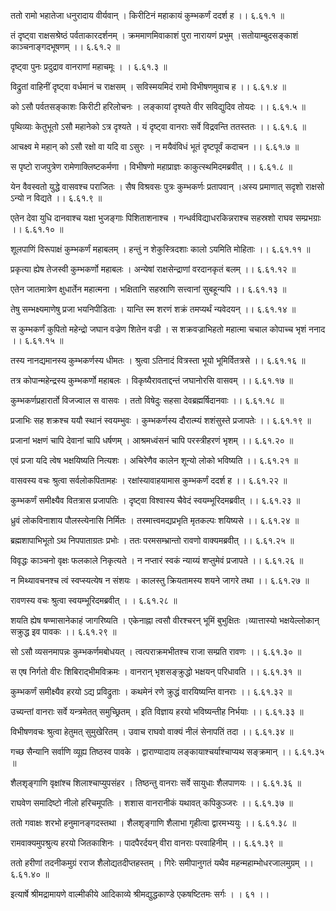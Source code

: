 ततो रामो भहातेजा धनुरादाय वीर्यवान् ।
किरीटिनं महाकायं कुम्भकर्णं ददर्श ह ।। ६.६१.१ ॥

तं दृष्ट्वा राक्षसश्रेष्ठं पर्वताकारदर्शनम् ।
क्रममाणमिवाकाशं पुरा नारायणं प्रभुम् ।सतोयाम्बुदसङ्काशं काञ्चनाङ्गदभूषणम् ।। ६.६१.२ ॥

दृष्ट्वा पुनः प्रदुद्राव वानराणां महाचमूः ।
। ६.६१.३ ॥

विद्रुतां वाहिनीं दृष्ट्वा वर्धमानं च राक्षसम् ।
सविस्मयमिदं रामो विभीषणमुवाच ह ।। ६.६१.४ ॥

को ऽसौ पर्वतसङ्काशः किरीटी हरिलोचनः ।
लङ्कायां दृश्यते वीर सविद्युदिव तोयदः ।। ६.६१.५ ॥

पृथिव्याः केतुभूतो ऽसौ महानेको ऽत्र दृश्यते ।
यं दृष्ट्वा वानराः सर्वे विद्रवन्ति ततस्ततः ।। ६.६१.६ ॥

आचक्ष्व मे महान् को ऽसौ रक्षो वा यदि वा ऽसुरः ।
न मयैवंविधं भूतं दृष्टपूर्वं कदाचन ।। ६.६१.७ ॥

स पृष्टो राजपुत्रेण रामेणाक्लिष्टकर्मणा ।
विभीषणो महाप्राज्ञः काकुत्स्थमिदमब्रवीत् ।। ६.६१.८ ॥

येन वैवस्वतो युद्धे वासवश्च पराजितः ।
सैष विश्रवसः पुत्रः कुम्भकर्णः प्रतापवान् ।अस्य प्रमाणात् सदृशो राक्षसो ऽन्यो न विद्यते ।। ६.६१.९ ॥

एतेन देवा युधि दानवाश्च यक्षा भुजङ्गाः पिशिताशनाश्च ।
गन्धर्वविद्याधरकिन्नराश्च सहस्रशो राघव सम्प्रभग्राः ।। ६.६१.१० ॥

शूलपाणिं विरूपाक्षं कुम्भकर्णं महाबलम् ।
हन्तुं न शेकुस्त्रिदशाः कालो ऽयमिति मोहिताः ।। ६.६१.११ ॥

प्रकृत्या ह्येष तेजस्वी कुम्भकर्णो महाबलः ।
अन्येषां राक्षसेन्द्राणां वरदानकृतं बलम् ।। ६.६१.१२ ॥

एतेन जातमात्रेण क्षुधार्तेन महात्मना ।
भक्षितानि सहस्राणि सत्त्वानां सुबहून्यपि ।। ६.६१.१३ ॥

तेषु सम्भक्ष्यमाणेषु प्रजा भयनिपीडिताः ।
यान्ति स्म शरणं शक्रं तमप्यर्थं न्यवेदयन् ।। ६.६१.१४ ॥

स कुम्भकर्णं कुपितो महेन्द्रो जघान वज्रेण शितेन वज्री ।
स शक्रवज्राभिहतो महात्मा चचाल कोपाच्च भृशं ननाद ।। ६.६१.१५ ॥

तस्य नानद्यमानस्य कुम्भकर्णस्य धीमतः ।
श्रुत्वा ऽतिनादं वित्रस्ता भूयो भूमिर्वितत्रसे ।। ६.६१.१६ ॥

तत्र कोपान्महेन्द्रस्य कुम्भकर्णो महाबलः ।
विकृष्यैरावताद्दन्तं जघानोरसि वासवम् ।। ६.६१.१७ ॥

कुम्भकर्णप्रहारार्तो विजज्वाल स वासवः ।
ततो विषेदुः सहसा देवब्रह्मर्षिदानवाः ।। ६.६१.१८ ॥

प्रजाभिः सह शक्रश्च ययौ स्थानं स्वयम्भुवः ।
कुम्भकर्णस्य दौरात्म्यं शशंसुस्ते प्रजापतेः ।। ६.६१.१९ ॥

प्रजानां भक्षणं चापि देवानां चापि धर्षणम् ।
आश्रमध्वंसनं चापि परस्त्रीहरणं भृशम् ।। ६.६१.२० ॥

एवं प्रजा यदि त्वेष भक्षयिष्यति नित्यशः ।
अचिरेणैव कालेन शून्यो लोको भविष्यति ।। ६.६१.२१ ॥

वासवस्य वचः श्रुत्वा सर्वलोकपितामहः ।
रक्षांस्यावाहयामास कुम्भकर्णं ददर्श ह ।। ६.६१.२२ ॥

कुम्भकर्णं समीक्ष्यैव वितत्रास प्रजापतिः ।
दृष्ट्वा विश्वास्य चैवेदं स्वयम्भूरिदमब्रवीत् ।। ६.६१.२३ ॥

ध्रुवं लोकविनाशाय पौलस्त्येनासि निर्मितः ।
तस्मात्त्वमद्यप्रभृति मृतकल्पः शयिष्यसे ।। ६.६१.२४ ॥

ब्रह्मशापाभिभूतो ऽथ निपपाताग्रतः प्रभोः ।
ततः परमसम्भ्रान्तो रावणो वाक्यमब्रवीत् ।। ६.६१.२५ ॥

विवृद्धः काञ्चनो वृक्षः फलकाले निकृत्यते ।
न नप्तारं स्वकं न्याय्यं शप्तुमेवं प्रजापते ।। ६.६१.२६ ॥

न मिथ्यावचनश्च त्वं स्वप्स्यत्येष न संशयः ।
कालस्तु क्रियतामस्य शयने जागरे तथा ।। ६.६१.२७ ॥

रावणस्य वचः श्रुत्वा स्वयम्भूरिदमब्रवीत् ।
। ६.६१.२८ ॥

शयति ह्येष षण्मासानेकाहं जागरिष्यति ।
एकेनाह्ना त्वसौ वीरश्चरन् भूमिं बुभुक्षितः ।व्यात्तास्यो भक्षयेल्लोकान् सक्रुद्ध इव पावकः ।। ६.६१.२९ ॥

सो ऽसौ व्यसनमापन्नः कुम्भकर्णमबोधयत् ।
त्वत्पराक्रमभीतश्च राजा सम्प्रति रावणः ।। ६.६१.३० ॥

स एष निर्गतो वीरः शिबिराद्भीमविक्रमः ।
वानरान् भृशसङ्क्रुद्धो भक्षयन् परिधावति ।। ६.६१.३१ ॥

कुम्भकर्णं समीक्ष्यैव हरयो ऽद्य प्रविद्रुताः ।
कथमेनं रणे क्रुद्धं वारयिष्यन्ति वानराः ।। ६.६१.३२ ॥

उच्यन्तां वानराः सर्वे यन्त्रमेतत् समुच्छ्रितम् ।
इति विज्ञाय हरयो भविष्यन्तीह निर्भयाः ।। ६.६१.३३ ॥

विभीषणवचः श्रुत्वा हेतुमत् सुमुखेरितम् ।
उवाच राघवो वाक्यं नीलं सेनापतिं तदा ।। ६.६१.३४ ॥

गच्छ सैन्यानि सर्वाणि व्यूह्य तिष्ठस्व पावके ।
द्वाराण्यादाय लङ्कायाश्चर्याश्चाप्यथ सङ्क्रमान् ।। ६.६१.३५ ॥

शैलशृङ्गाणि वृक्षांश्च शिलाश्चाप्युपसंहर ।
तिष्ठन्तु वानराः सर्वे सायुधाः शैलपाणयः ।। ६.६१.३६ ॥

राघवेण समादिष्टो नीलो हरिचमूपतिः ।
शशास वानरानीकं यथावत् कपिकुञ्जरः ।। ६.६१.३७ ॥

ततो गवाक्षः शरभो हनुमानङ्गदस्तथा ।
शैलशृङ्गाणि शैलाभा गृहीत्वा द्वारमभ्ययुः ।। ६.६१.३८ ॥

रामवाक्यमुपश्रुत्य हरयो जितकाशिनः ।
पादपैरर्दयन् वीरा वानराः परवाहिनीम् ।। ६.६१.३९ ॥

ततो हरीणां तदनीकमुग्रं रराज शैलोद्यतदीप्तहस्तम् ।
गिरेः समीपानुगतं यथैव महन्महाम्भोधरजालमुग्रम् ।। ६.६१.४० ॥

इत्यार्षे श्रीमद्रामायणे वाल्मीकीये आदिकाव्ये श्रीमद्युद्धकाण्डे एकषष्टितमः सर्गः ।
। ६१ ।।

